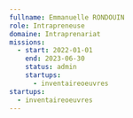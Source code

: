 ```yaml
---
fullname: Emmanuelle RONDOUIN
role: Intrapreneuse
domaine: Intraprenariat
missions:
  - start: 2022-01-01
    end: 2023-06-30
    status: admin
    startups:
      - inventaireoeuvres
startups:
  - inventaireoeuvres
---
```

